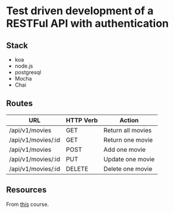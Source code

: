 # Test driven development of a RESTFul API with authentication
## Stack
- koa
- node.js
- postgresql
- Mocha
- Chai

## Routes
|URL|HTTP Verb|Action
|--|--|--|
|/api/v1/movies|GET|Return all movies
|/api/v1/movies/:id|GET|Return one movie
|/api/v1/movies|POST|Add one movie
|/api/v1/movies/:id|PUT|Update one movie
|/api/v1/movies/:id|DELETE|Delete one movie

## Resources
From [this](https://mherman.org/blog/user-authentication-with-passport-and-koa/) course.
